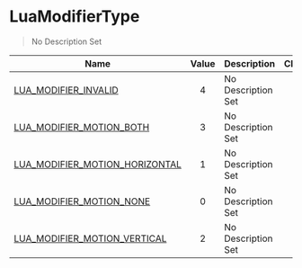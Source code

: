 # LuaModifierType
> No Description Set

Name|Value|Description|Client
--|:--:|--|:--:
[LUA_MODIFIER_INVALID](LUA_MODIFIER_INVALID)|4|No Description Set|✔️
[LUA_MODIFIER_MOTION_BOTH](LUA_MODIFIER_MOTION_BOTH)|3|No Description Set|✔️
[LUA_MODIFIER_MOTION_HORIZONTAL](LUA_MODIFIER_MOTION_HORIZONTAL)|1|No Description Set|✔️
[LUA_MODIFIER_MOTION_NONE](LUA_MODIFIER_MOTION_NONE)|0|No Description Set|✔️
[LUA_MODIFIER_MOTION_VERTICAL](LUA_MODIFIER_MOTION_VERTICAL)|2|No Description Set|✔️
